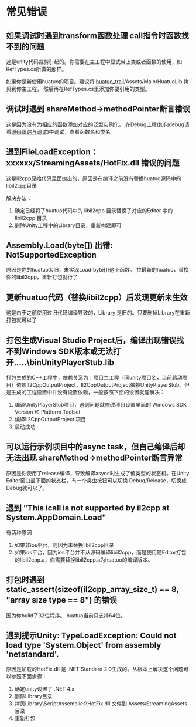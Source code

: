 # 常见错误

## 如果调试时遇到transform函数处理 call指令时函数找不到的问题

这是unity代码裁剪引起的。你需要在主工程中显式带上类或者函数的使用，如RefTypes.cs所做的那样。

如果你是新使用huatuo的项目。建议将 [huatuo_trail](https://github.com/focus-creative-games/huatuo_trial)/Assets/Main/HuatuoLib 拷贝到你主工程，
然后再在RefTypes.cs里添加你要引用的类型。

## 调试时遇到 shareMethod-&gt;methodPointer断言错误

这是因为没有为相应的函数添加对应的泛型实例化。 在Debug工程(如何debug请看[源码跟踪与调试](source_inspect.md))中调试，查看函数名和类名。

## 遇到FileLoadException：xxxxxx/StreamingAssets/HotFix.dll 错误的问题

这是il2cpp原始代码里面抛出的，原因是在编译之前没有替换huatuo源码中的libil2cpp目录

解决办法：

  1. 确定已经将了huatuo代码中的 libil2cpp 目录替换了对应的Editor 中的 libil2cpp 目录
  2. 删除Unity工程中的Library目录，重新构建即可

## Assembly.Load(byte[]) 出错: NotSupportedException

原因是你的huatuo太旧，未实现Load(byte[])这个函数。 拉最新的huatuo，替换你的libil2cpp，重新打包就行了

## 更新huatuo代码（替换libil2cpp）后发现更新未生效

这是由于之前使用过旧代码编译导致的，Library 是旧的。只要删掉Library在重新打包就可以了

## 打包生成Visual Studio Project后，编译出现错误找不到Windows SDK版本或无法打开.....\binUnityPlayerStub.lib

  打包生成的C++工程中，依赖关系为：项目主工程（同unity项目名，当前启动项目）依赖Il2CppOutputProject，Il2CppOutputProject依赖UnityPlayerStub。但是生成的工程设置中并没有设置依赖，一般按照下面的设置就能解决：

  1. 编译UnityPlayerStub项目，遇到问题就修改项目设置里面的 Windows SDK Version 和 Platform Toolset
  2. 编译Il2CppOutputProject 项目
  3. 启动成功

## 可以运行示例项目中的async task，但自己编译后却无法出现 shareMethod->methodPointer断言异常

原因是你使用了release编译，导致编译async时生成了值类型的状态机。在Unity Editor窗口最下面的状态栏，有一个臭虫按钮可以切换 Debug/Release，切换成Debug就可以了。

## 遇到  "This icall is not supported by il2cpp at System.AppDomain.Load"

有两种原因

1. 如果非ios平台，则因为未替换libil2cpp目录
2. 如果ios平台，因为ios平台并不从源码编译libil2cpp，而是使用随Editor打包的libil2cpp.a，你需要替换libil2cpp.a为huatuo的编译版本。

## 打包时遇到 static_assert(sizeof(il2cpp_array_size_t) == 8, "array size type == 8") 的错误

因为你build了32位程序。 huatuo当前只支持64位。

## 遇到提示Unity: TypeLoadException: Could not load type 'System.Object' from assembly 'netstandard'.

原因是加载的HotFix.dll 是 .NET Standard 2.0生成的。从根本上解决这个问题可以参照下面步骤：

  1. 确定unity设置了 .NET 4.x
  2. 删除Library目录
  3. 拷贝Library\ScriptAssemblies\HotFix.dll 文件到 Assets\StreamingAssets目录
  4. 重新打包
